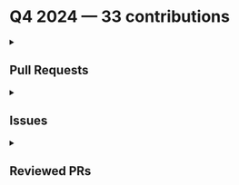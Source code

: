 # Q4 2024 — 33 contributions

<details>
  <summary><h2>Pull Requests</h2></summary>
<table style='width:100%; table-layout:fixed;'>
  <thead>
    <tr>
      <th style='width:5%;'>No.</th>
      <th style='width:20%;'>Project Name</th>
      <th style='width:20%;'>Title</th>
      <th style='width:35%;'>Description</th>
      <th style='width:20%;'>Date</th>
    </tr>
  </thead>
  <tbody>
    <tr>
      <td>1.</td>
      <td>Virtual-Coffee/virtualcoffee.io</td>
      <td><a href='https://github.com/Virtual-Coffee/virtualcoffee.io/pull/1308'>feat: Add January 2025 Challenge to the Website</a></td>
      <td>## Linked Issue

Closes #1307 

<!--

If you have a pull request related to a current issue please link to that issue number.

That issue can be linked to the pull request by using the side panel in the Github UI or using the `#` symbol followed by the number of the associated issue.

To link a pull request to an issue to show that a fix is in progress and to automatically close the issue when someone merges the pull request, type the keyword "Closes" followed by a reference to the issue. For example, Closes #404 or Closes Virtual-Coffee/virtualcoffee.io/issues/404.

-->

## Description

This PR adds January 2025 challenge (New Year, New Goal) to the website.

### Note:

Blog post link will be added once it's published on DEV. Currently, it's still a draft.

### Live Preview

**Monthly Challenge Homepage**

https://deploy-preview-1308--virtual-coffee-io.netlify.app/monthlychallenges

**January 2025 Page**

https://deploy-preview-1308--virtual-coffee-io.netlify.app/monthlychallenges/jan-2025

<!--

A pull request description describes what constitutes the Pull Request and what changes you have made to the code.

It explains what you've done, including any code changes, configuration changes, migrations included, new APIs introduced, changes made to old APIs, any new workers/crons introduced in the system, copy changes, and so on. You get the gist.

A good description informs everyone that is reading it of the purpose of the pull request. This helps not just the current maintainers but anyone reading it now or in the future to understand your intent.

If the request is not complete but you want feedback use  Draft Pull Request option of the Pull request dropdown menu.

@mention individuals that you want to review the PR, and mention why. (“ @username I want to know what you think of this code.”)

-->

## Methodology

<!--

This section explains why the above changes were made.

Sometimes a developer feels that it's okay to write "Business/Product requirement" in the description. That's fine, but doing so defeats the purpose of this section.

If there is a better explanation as to why the changes were suggested, it's always good to attach a document reference link for that information.

A good "Why" section should explain the reasoning behind any changes.

-->

## Code of Conduct

> By submitting this pull request, you agree to follow our [Code of Conduct](https://virtualcoffee.io/code-of-conduct/)
</td>
      <td>2024-12-22</td>
    </tr>
    <tr>
      <td>2.</td>
      <td>Virtual-Coffee/virtualcoffee.io</td>
      <td><a href='https://github.com/Virtual-Coffee/virtualcoffee.io/pull/1303'>Add December 2024 newsletter to the website</a></td>
      <td>## Linked Issue

Closes #1301 

<!--

If you have a pull request related to a current issue please link to that issue number.

That issue can be linked to the pull request by using the side panel in the Github UI or using the `#` symbol followed by the number of the associated issue.

To link a pull request to an issue to show that a fix is in progress and to automatically close the issue when someone merges the pull request, type the keyword "Closes" followed by a reference to the issue. For example, Closes #404 or Closes Virtual-Coffee/virtualcoffee.io/issues/404.

-->

## Description

This PR adds December 2024 newsletter to the website and updates the data in the `newsletters.ts` file.

<!--

A pull request description describes what constitutes the Pull Request and what changes you have made to the code.

It explains what you've done, including any code changes, configuration changes, migrations included, new APIs introduced, changes made to old APIs, any new workers/crons introduced in the system, copy changes, and so on. You get the gist.

A good description informs everyone that is reaading it of the purpose of the pull request. This helps not just the current maintainers but anyone reading it now or in the future to understand your intent.

If the request is not complete but you want feedback use  Draft Pull Request option of the Pull request dropdown menu.

@mention individuals that you want to review the PR, and mention why. (“ @username I want to know what you think of this code.”)

-->

## Methodology

<!--

This section explains why the above changes explained were done.

Sometimes a developer feels that it's okay to write "Business/Product requirement" in the description. That's fine, but doing so defeats the purpose of this section.

If there is a better explanation as to why the changes were suggested, it's always good to attach a document reference link for that information.

A good "Why" section should explain the reasoning behind any changes.

-->

## Code of Conduct

> By submitting this pull request, you agree to follow our [Code of Conduct](https://virtualcoffee.io/code-of-conduct/)
</td>
      <td>2024-12-11</td>
    </tr>
    <tr>
      <td>3.</td>
      <td>Virtual-Coffee/VC-Community-Docs</td>
      <td><a href='https://github.com/Virtual-Coffee/VC-Community-Docs/pull/451'>docs: Update the docs for "Blogging" challenge</a></td>
      <td>## Linked Issue

Closes #450 

<!--

If you have a pull request related to a current issue please link to that issue number.

That issue can be linked to the pull request by using the side panel in the Github UI or using the `#` symbol followed by the number of the associated issue.

To link a pull request to an issue to show that a fix is in progress and to automatically close the issue when someone merges the pull request, type the keyword "Closes" followed by a reference to the issue. For example, Closes #404 or Closes Virtual-Coffee/virtualcoffee.io/issues/404.

-->

## Description

This PR updates the documentation of "Blogging" challenge.

<!--

A pull request description describes what constitutes the Pull Request and what changes you have made to the code.

It explains what you've done, including any code changes, configuration changes, migrations included, new APIs introduced, changes made to old APIs, any new workers/crons introduced in the system, copy changes, and so on. You get the gist.

A good description informs everyone that is reaading it of the purpose of the pull request. This helps not just the current maintainers but anyone reading it now or in the future to understand your intent.

If the request is not complete but you want feedback use  Draft Pull Request option of the Pull request dropdown menu.

@mention individuals that you want to review the PR, and mention why. (“ @username I want to know what you think of this code.”)

-->

## Methodology

<!--

This section explains why the above changes explained were done.

Sometimes a developer feels that it's okay to write "Business/Product requirement" in the description. That's fine, but doing so defeats the purpose of this section.

If there is a better explanation as to why the changes were suggested, it's always good to attach a document reference link for that information.

A good "Why" section should explain the reasoning behind any changes.

-->

## Code of Conduct

> By submitting this pull request, you agree to follow our [Code of Conduct](https://virtualcoffee.io/code-of-conduct/)
</td>
      <td>2024-12-11</td>
    </tr>
    <tr>
      <td>4.</td>
      <td>Virtual-Coffee/virtualcoffee.io</td>
      <td><a href='https://github.com/Virtual-Coffee/virtualcoffee.io/pull/1296'>feat: Add December 2024 Challenge to the Website</a></td>
      <td>## Linked Issue

Closes #1295 

<!--

If you have a pull request related to a current issue please link to that issue number.

That issue can be linked to the pull request by using the side panel in the Github UI or using the `#` symbol followed by the number of the associated issue.

To link a pull request to an issue to show that a fix is in progress and to automatically close the issue when someone merges the pull request, type the keyword "Closes" followed by a reference to the issue. For example, Closes #404 or Closes Virtual-Coffee/virtualcoffee.io/issues/404.

-->

## Description

This PR adds December 2024 challenge (Creative Community Challenge) to the website.

### Note:

Blog post link will be added once it's published on DEV. Currently, it's still a draft.

### Live Preview

**Monthly Challenge Homepage**

https://deploy-preview-1296--virtual-coffee-io.netlify.app/monthlychallenges

**December 2024 Page**

https://deploy-preview-1296--virtual-coffee-io.netlify.app/monthlychallenges/dec-2024

<!--

A pull request description describes what constitutes the Pull Request and what changes you have made to the code.

It explains what you've done, including any code changes, configuration changes, migrations included, new APIs introduced, changes made to old APIs, any new workers/crons introduced in the system, copy changes, and so on. You get the gist.

A good description informs everyone that is reaading it of the purpose of the pull request. This helps not just the current maintainers but anyone reading it now or in the future to understand your intent.

If the request is not complete but you want feedback use  Draft Pull Request option of the Pull request dropdown menu.

@mention individuals that you want to review the PR, and mention why. (“ @username I want to know what you think of this code.”)

-->

## Methodology

<!--

This section explains why the above changes explained were done.

Sometimes a developer feels that it's okay to write "Business/Product requirement" in the description. That's fine, but doing so defeats the purpose of this section.

If there is a better explanation as to why the changes were suggested, it's always good to attach a document reference link for that information.

A good "Why" section should explain the reasoning behind any changes.

-->

## Code of Conduct

> By submitting this pull request, you agree to follow our [Code of Conduct](https://virtualcoffee.io/code-of-conduct/)
</td>
      <td>2024-11-29</td>
    </tr>
    <tr>
      <td>5.</td>
      <td>Virtual-Coffee/virtualcoffee.io</td>
      <td><a href='https://github.com/Virtual-Coffee/virtualcoffee.io/pull/1291'>Add November 2024 newsletter to the website</a></td>
      <td>## Linked Issue

Closes #1290 

<!--

If you have a pull request related to a current issue please link to that issue number.

That issue can be linked to the pull request by using the side panel in the Github UI or using the `#` symbol followed by the number of the associated issue.

To link a pull request to an issue to show that a fix is in progress and to automatically close the issue when someone merges the pull request, type the keyword "Closes" followed by a reference to the issue. For example, Closes #404 or Closes Virtual-Coffee/virtualcoffee.io/issues/404.

-->

## Description

This PR adds November 2024 newsletter to the website and updates the data in the `newsletters.ts` file.

<!--

A pull request description describes what constitutes the Pull Request and what changes you have made to the code.

It explains what you've done, including any code changes, configuration changes, migrations included, new APIs introduced, changes made to old APIs, any new workers/crons introduced in the system, copy changes, and so on. You get the gist.

A good description informs everyone that is reaading it of the purpose of the pull request. This helps not just the current maintainers but anyone reading it now or in the future to understand your intent.

If the request is not complete but you want feedback use  Draft Pull Request option of the Pull request dropdown menu.

@mention individuals that you want to review the PR, and mention why. (“ @username I want to know what you think of this code.”)

-->

## Methodology

<!--

This section explains why the above changes explained were done.

Sometimes a developer feels that it's okay to write "Business/Product requirement" in the description. That's fine, but doing so defeats the purpose of this section.

If there is a better explanation as to why the changes were suggested, it's always good to attach a document reference link for that information.

A good "Why" section should explain the reasoning behind any changes.

-->

## Code of Conduct

> By submitting this pull request, you agree to follow our [Code of Conduct](https://virtualcoffee.io/code-of-conduct/)
</td>
      <td>2024-11-11</td>
    </tr>
    <tr>
      <td>6.</td>
      <td>Virtual-Coffee/VC-Community-Docs</td>
      <td><a href='https://github.com/Virtual-Coffee/VC-Community-Docs/pull/448'>docs: Update the docs for "VC Hacktoberfest Initiative" challenge</a></td>
      <td>## Linked Issue

Closes #447 

<!--

If you have a pull request related to a current issue please link to that issue number.

That issue can be linked to the pull request by using the side panel in the Github UI or using the `#` symbol followed by the number of the associated issue.

To link a pull request to an issue to show that a fix is in progress and to automatically close the issue when someone merges the pull request, type the keyword "Closes" followed by a reference to the issue. For example, Closes #404 or Closes Virtual-Coffee/virtualcoffee.io/issues/404.

-->

## Description

This PR updates the documentation of "VC Hacktoberfest Initiative" challenge.

<!--

A pull request description describes what constitutes the Pull Request and what changes you have made to the code.

It explains what you've done, including any code changes, configuration changes, migrations included, new APIs introduced, changes made to old APIs, any new workers/crons introduced in the system, copy changes, and so on. You get the gist.

A good description informs everyone that is reaading it of the purpose of the pull request. This helps not just the current maintainers but anyone reading it now or in the future to understand your intent.

If the request is not complete but you want feedback use  Draft Pull Request option of the Pull request dropdown menu.

@mention individuals that you want to review the PR, and mention why. (“ @username I want to know what you think of this code.”)

-->

## Methodology

<!--

This section explains why the above changes explained were done.

Sometimes a developer feels that it's okay to write "Business/Product requirement" in the description. That's fine, but doing so defeats the purpose of this section.

If there is a better explanation as to why the changes were suggested, it's always good to attach a document reference link for that information.

A good "Why" section should explain the reasoning behind any changes.

-->

## Code of Conduct

> By submitting this pull request, you agree to follow our [Code of Conduct](https://virtualcoffee.io/code-of-conduct/)
</td>
      <td>2024-10-31</td>
    </tr>
    <tr>
      <td>7.</td>
      <td>Virtual-Coffee/VC-Community-Docs</td>
      <td><a href='https://github.com/Virtual-Coffee/VC-Community-Docs/pull/446'>docs: Update the facilitators docs</a></td>
      <td>## Linked Issue

Closes #438 

<!--

If you have a pull request related to a current issue please link to that issue number.

That issue can be linked to the pull request by using the side panel in the Github UI or using the `#` symbol followed by the number of the associated issue.

To link a pull request to an issue to show that a fix is in progress and to automatically close the issue when someone merges the pull request, type the keyword "Closes" followed by a reference to the issue. For example, Closes #404 or Closes Virtual-Coffee/virtualcoffee.io/issues/404.

-->

## Description

This PR updates the facilitator docs by updating the instructions to add challenge pages to the website.

<!--

A pull request description describes what constitutes the Pull Request and what changes you have made to the code.

It explains what you've done, including any code changes, configuration changes, migrations included, new APIs introduced, changes made to old APIs, any new workers/crons introduced in the system, copy changes, and so on. You get the gist.

A good description informs everyone that is reaading it of the purpose of the pull request. This helps not just the current maintainers but anyone reading it now or in the future to understand your intent.

If the request is not complete but you want feedback use  Draft Pull Request option of the Pull request dropdown menu.

@mention individuals that you want to review the PR, and mention why. (“ @username I want to know what you think of this code.”)

-->

## Methodology

<!--

This section explains why the above changes explained were done.

Sometimes a developer feels that it's okay to write "Business/Product requirement" in the description. That's fine, but doing so defeats the purpose of this section.

If there is a better explanation as to why the changes were suggested, it's always good to attach a document reference link for that information.

A good "Why" section should explain the reasoning behind any changes.

-->

## Code of Conduct

> By submitting this pull request, you agree to follow our [Code of Conduct](https://virtualcoffee.io/code-of-conduct/)
</td>
      <td>2024-10-31</td>
    </tr>
    <tr>
      <td>8.</td>
      <td>Virtual-Coffee/VC-Community-Docs</td>
      <td><a href='https://github.com/Virtual-Coffee/VC-Community-Docs/pull/445'>docs: Update the docs for "Preptember" challenge</a></td>
      <td>## Linked Issue

Closes #444 

<!--

If you have a pull request related to a current issue please link to that issue number.

That issue can be linked to the pull request by using the side panel in the Github UI or using the `#` symbol followed by the number of the associated issue.

To link a pull request to an issue to show that a fix is in progress and to automatically close the issue when someone merges the pull request, type the keyword "Closes" followed by a reference to the issue. For example, Closes #404 or Closes Virtual-Coffee/virtualcoffee.io/issues/404.

-->

## Description

This PR updates the documentation for Preptember challenge.

<!--

A pull request description describes what constitutes the Pull Request and what changes you have made to the code.

It explains what you've done, including any code changes, configuration changes, migrations included, new APIs introduced, changes made to old APIs, any new workers/crons introduced in the system, copy changes, and so on. You get the gist.

A good description informs everyone that is reaading it of the purpose of the pull request. This helps not just the current maintainers but anyone reading it now or in the future to understand your intent.

If the request is not complete but you want feedback use  Draft Pull Request option of the Pull request dropdown menu.

@mention individuals that you want to review the PR, and mention why. (“ @username I want to know what you think of this code.”)

-->

## Methodology

<!--

This section explains why the above changes explained were done.

Sometimes a developer feels that it's okay to write "Business/Product requirement" in the description. That's fine, but doing so defeats the purpose of this section.

If there is a better explanation as to why the changes were suggested, it's always good to attach a document reference link for that information.

A good "Why" section should explain the reasoning behind any changes.

-->

## Code of Conduct

> By submitting this pull request, you agree to follow our [Code of Conduct](https://virtualcoffee.io/code-of-conduct/)
</td>
      <td>2024-10-31</td>
    </tr>
    <tr>
      <td>9.</td>
      <td>Virtual-Coffee/VC-Community-Docs</td>
      <td><a href='https://github.com/Virtual-Coffee/VC-Community-Docs/pull/443'>docs: Add "Month of Feedback" challenge</a></td>
      <td>## Linked Issue

Closes #324 

<!--

If you have a pull request related to a current issue please link to that issue number.

That issue can be linked to the pull request by using the side panel in the Github UI or using the `#` symbol followed by the number of the associated issue.

To link a pull request to an issue to show that a fix is in progress and to automatically close the issue when someone merges the pull request, type the keyword "Closes" followed by a reference to the issue. For example, Closes #404 or Closes Virtual-Coffee/virtualcoffee.io/issues/404.

-->

## Description

This PR adds the documentation for the "Month of Feedback" challenge.

<!--

A pull request description describes what constitutes the Pull Request and what changes you have made to the code.

It explains what you've done, including any code changes, configuration changes, migrations included, new APIs introduced, changes made to old APIs, any new workers/crons introduced in the system, copy changes, and so on. You get the gist.

A good description informs everyone that is reaading it of the purpose of the pull request. This helps not just the current maintainers but anyone reading it now or in the future to understand your intent.

If the request is not complete but you want feedback use  Draft Pull Request option of the Pull request dropdown menu.

@mention individuals that you want to review the PR, and mention why. (“ @username I want to know what you think of this code.”)

-->

## Methodology

<!--

This section explains why the above changes explained were done.

Sometimes a developer feels that it's okay to write "Business/Product requirement" in the description. That's fine, but doing so defeats the purpose of this section.

If there is a better explanation as to why the changes were suggested, it's always good to attach a document reference link for that information.

A good "Why" section should explain the reasoning behind any changes.

-->

## Code of Conduct

> By submitting this pull request, you agree to follow our [Code of Conduct](https://virtualcoffee.io/code-of-conduct/)
</td>
      <td>2024-10-30</td>
    </tr>
    <tr>
      <td>10.</td>
      <td>Virtual-Coffee/VC-Community-Docs</td>
      <td><a href='https://github.com/Virtual-Coffee/VC-Community-Docs/pull/442'>docs: Add "Pairing" challenge</a></td>
      <td>## Linked Issue

Relates to #324 

<!--

If you have a pull request related to a current issue please link to that issue number.

That issue can be linked to the pull request by using the side panel in the Github UI or using the `#` symbol followed by the number of the associated issue.

To link a pull request to an issue to show that a fix is in progress and to automatically close the issue when someone merges the pull request, type the keyword "Closes" followed by a reference to the issue. For example, Closes #404 or Closes Virtual-Coffee/virtualcoffee.io/issues/404.

-->

## Description

This PR adds the documentation for the "Pairing" challenge.

<!--

A pull request description describes what constitutes the Pull Request and what changes you have made to the code.

It explains what you've done, including any code changes, configuration changes, migrations included, new APIs introduced, changes made to old APIs, any new workers/crons introduced in the system, copy changes, and so on. You get the gist.

A good description informs everyone that is reaading it of the purpose of the pull request. This helps not just the current maintainers but anyone reading it now or in the future to understand your intent.

If the request is not complete but you want feedback use  Draft Pull Request option of the Pull request dropdown menu.

@mention individuals that you want to review the PR, and mention why. (“ @username I want to know what you think of this code.”)

-->

## Methodology

<!--

This section explains why the above changes explained were done.

Sometimes a developer feels that it's okay to write "Business/Product requirement" in the description. That's fine, but doing so defeats the purpose of this section.

If there is a better explanation as to why the changes were suggested, it's always good to attach a document reference link for that information.

A good "Why" section should explain the reasoning behind any changes.

-->

## Code of Conduct

> By submitting this pull request, you agree to follow our [Code of Conduct](https://virtualcoffee.io/code-of-conduct/)
</td>
      <td>2024-10-30</td>
    </tr>
    <tr>
      <td>11.</td>
      <td>Virtual-Coffee/VC-Community-Docs</td>
      <td><a href='https://github.com/Virtual-Coffee/VC-Community-Docs/pull/441'>docs: Add "Creating Audio/Visual Content" challenge</a></td>
      <td>## Linked Issue

Relates to #324

<!--

If you have a pull request related to a current issue please link to that issue number.

That issue can be linked to the pull request by using the side panel in the Github UI or using the `#` symbol followed by the number of the associated issue.

To link a pull request to an issue to show that a fix is in progress and to automatically close the issue when someone merges the pull request, type the keyword "Closes" followed by a reference to the issue. For example, Closes #404 or Closes Virtual-Coffee/virtualcoffee.io/issues/404.

-->

## Description

This PR adds the documentation for the "Creating Audio/Visual Content" challenge.

<!--

A pull request description describes what constitutes the Pull Request and what changes you have made to the code.

It explains what you've done, including any code changes, configuration changes, migrations included, new APIs introduced, changes made to old APIs, any new workers/crons introduced in the system, copy changes, and so on. You get the gist.

A good description informs everyone that is reaading it of the purpose of the pull request. This helps not just the current maintainers but anyone reading it now or in the future to understand your intent.

If the request is not complete but you want feedback use  Draft Pull Request option of the Pull request dropdown menu.

@mention individuals that you want to review the PR, and mention why. (“ @username I want to know what you think of this code.”)

-->

## Methodology

<!--

This section explains why the above changes explained were done.

Sometimes a developer feels that it's okay to write "Business/Product requirement" in the description. That's fine, but doing so defeats the purpose of this section.

If there is a better explanation as to why the changes were suggested, it's always good to attach a document reference link for that information.

A good "Why" section should explain the reasoning behind any changes.

-->

## Code of Conduct

> By submitting this pull request, you agree to follow our [Code of Conduct](https://virtualcoffee.io/code-of-conduct/)
</td>
      <td>2024-10-30</td>
    </tr>
    <tr>
      <td>12.</td>
      <td>Virtual-Coffee/VC-Community-Docs</td>
      <td><a href='https://github.com/Virtual-Coffee/VC-Community-Docs/pull/440'>docs: Add "Mid-Year Check-In" challenge</a></td>
      <td>## Linked Issue

Relates to #324 

<!--

If you have a pull request related to a current issue please link to that issue number.

That issue can be linked to the pull request by using the side panel in the Github UI or using the `#` symbol followed by the number of the associated issue.

To link a pull request to an issue to show that a fix is in progress and to automatically close the issue when someone merges the pull request, type the keyword "Closes" followed by a reference to the issue. For example, Closes #404 or Closes Virtual-Coffee/virtualcoffee.io/issues/404.

-->

## Description

This PR adds the documentation for the "Mid-Year Check-In" challenge.

<!--

A pull request description describes what constitutes the Pull Request and what changes you have made to the code.

It explains what you've done, including any code changes, configuration changes, migrations included, new APIs introduced, changes made to old APIs, any new workers/crons introduced in the system, copy changes, and so on. You get the gist.

A good description informs everyone that is reaading it of the purpose of the pull request. This helps not just the current maintainers but anyone reading it now or in the future to understand your intent.

If the request is not complete but you want feedback use  Draft Pull Request option of the Pull request dropdown menu.

@mention individuals that you want to review the PR, and mention why. (“ @username I want to know what you think of this code.”)

-->

## Methodology

<!--

This section explains why the above changes explained were done.

Sometimes a developer feels that it's okay to write "Business/Product requirement" in the description. That's fine, but doing so defeats the purpose of this section.

If there is a better explanation as to why the changes were suggested, it's always good to attach a document reference link for that information.

A good "Why" section should explain the reasoning behind any changes.

-->

## Code of Conduct

> By submitting this pull request, you agree to follow our [Code of Conduct](https://virtualcoffee.io/code-of-conduct/)
</td>
      <td>2024-10-30</td>
    </tr>
    <tr>
      <td>13.</td>
      <td>Virtual-Coffee/virtualcoffee.io</td>
      <td><a href='https://github.com/Virtual-Coffee/virtualcoffee.io/pull/1286'>feat: Add November 2024 Challenge to the Website</a></td>
      <td>## Linked Issue

Closes #1285 

<!--

If you have a pull request related to a current issue please link to that issue number.

That issue can be linked to the pull request by using the side panel in the Github UI or using the `#` symbol followed by the number of the associated issue.

To link a pull request to an issue to show that a fix is in progress and to automatically close the issue when someone merges the pull request, type the keyword "Closes" followed by a reference to the issue. For example, Closes #404 or Closes Virtual-Coffee/virtualcoffee.io/issues/404.

-->

## Description

This PR adds November 2024 challenge (Blogging Challenge) to the website.

### Live Preview

**Challenge Homepage**

https://deploy-preview-1286--virtual-coffee-io.netlify.app/monthlychallenges

**Challenge Page**

https://deploy-preview-1286--virtual-coffee-io.netlify.app/monthlychallenges/nov-2024

<!--

A pull request description describes what constitutes the Pull Request and what changes you have made to the code.

It explains what you've done, including any code changes, configuration changes, migrations included, new APIs introduced, changes made to old APIs, any new workers/crons introduced in the system, copy changes, and so on. You get the gist.

A good description informs everyone that is reaading it of the purpose of the pull request. This helps not just the current maintainers but anyone reading it now or in the future to understand your intent.

If the request is not complete but you want feedback use  Draft Pull Request option of the Pull request dropdown menu.

@mention individuals that you want to review the PR, and mention why. (“ @username I want to know what you think of this code.”)

-->

## Methodology

<!--

This section explains why the above changes explained were done.

Sometimes a developer feels that it's okay to write "Business/Product requirement" in the description. That's fine, but doing so defeats the purpose of this section.

If there is a better explanation as to why the changes were suggested, it's always good to attach a document reference link for that information.

A good "Why" section should explain the reasoning behind any changes.

-->

## Code of Conduct

> By submitting this pull request, you agree to follow our [Code of Conduct](https://virtualcoffee.io/code-of-conduct/)
</td>
      <td>2024-10-29</td>
    </tr>
    <tr>
      <td>14.</td>
      <td>mautic/low-no-code</td>
      <td><a href='https://github.com/mautic/low-no-code/pull/81'>feat: Add Ayu Adiati's contribution to 2024.md</a></td>
      <td>## Description

This PR adds Ayu Adiati's contribution of updating the content on the communication channels page.

## Linked Issue

Closes #25 </td>
      <td>2024-10-28</td>
    </tr>
    <tr>
      <td>15.</td>
      <td>Virtual-Coffee/virtualcoffee.io</td>
      <td><a href='https://github.com/Virtual-Coffee/virtualcoffee.io/pull/1275'>Add October 2024 newsletter to the website</a></td>
      <td>## Linked Issue

Closes #1274 

<!--

If you have a pull request related to a current issue please link to that issue number.

That issue can be linked to the pull request by using the side panel in the Github UI or using the `#` symbol followed by the number of the associated issue.

To link a pull request to an issue to show that a fix is in progress and to automatically close the issue when someone merges the pull request, type the keyword "Closes" followed by a reference to the issue. For example, Closes #404 or Closes Virtual-Coffee/virtualcoffee.io/issues/404.

-->

## Description

This PR adds October 2024 newsletter to the website and updates the data in the `newsletters.ts` file.

<!--

A pull request description describes what constitutes the Pull Request and what changes you have made to the code.

It explains what you've done, including any code changes, configuration changes, migrations included, new APIs introduced, changes made to old APIs, any new workers/crons introduced in the system, copy changes, and so on. You get the gist.

A good description informs everyone that is reaading it of the purpose of the pull request. This helps not just the current maintainers but anyone reading it now or in the future to understand your intent.

If the request is not complete but you want feedback use  Draft Pull Request option of the Pull request dropdown menu.

@mention individuals that you want to review the PR, and mention why. (“ @username I want to know what you think of this code.”)

-->

## Methodology

<!--

This section explains why the above changes explained were done.

Sometimes a developer feels that it's okay to write "Business/Product requirement" in the description. That's fine, but doing so defeats the purpose of this section.

If there is a better explanation as to why the changes were suggested, it's always good to attach a document reference link for that information.

A good "Why" section should explain the reasoning behind any changes.

-->

## Code of Conduct

> By submitting this pull request, you agree to follow our [Code of Conduct](https://virtualcoffee.io/code-of-conduct/)
</td>
      <td>2024-10-17</td>
    </tr>
    <tr>
      <td>16.</td>
      <td>Virtual-Coffee/virtualcoffee.io</td>
      <td><a href='https://github.com/Virtual-Coffee/virtualcoffee.io/pull/1269'>feat: Add Hacktoberfest 2024 badge</a></td>
      <td>## Linked Issue

#1240

<!--

If you have a pull request related to a current issue please link to that issue number.

That issue can be linked to the pull request by using the side panel in the Github UI or using the `#` symbol followed by the number of the associated issue.

To link a pull request to an issue to show that a fix is in progress and to automatically close the issue when someone merges the pull request, type the keyword "Closes" followed by a reference to the issue. For example, Closes #404 or Closes Virtual-Coffee/virtualcoffee.io/issues/404.

-->

## Description

This PR adds Hacktoberfest 2024 badge to Ayu Adiati's profile.

<!--

A pull request description describes what constitutes the Pull Request and what changes you have made to the code.

It explains what you've done, including any code changes, configuration changes, migrations included, new APIs introduced, changes made to old APIs, any new workers/crons introduced in the system, copy changes, and so on. You get the gist.

A good description informs everyone that is reaading it of the purpose of the pull request. This helps not just the current maintainers but anyone reading it now or in the future to understand your intent.

If the request is not complete but you want feedback use  Draft Pull Request option of the Pull request dropdown menu.

@mention individuals that you want to review the PR, and mention why. (“ @username I want to know what you think of this code.”)

-->

## Methodology

<!--

This section explains why the above changes explained were done.

Sometimes a developer feels that it's okay to write "Business/Product requirement" in the description. That's fine, but doing so defeats the purpose of this section.

If there is a better explanation as to why the changes were suggested, it's always good to attach a document reference link for that information.

A good "Why" section should explain the reasoning behind any changes.

-->

## Code of Conduct

> By submitting this pull request, you agree to follow our [Code of Conduct](https://virtualcoffee.io/code-of-conduct/)
</td>
      <td>2024-10-10</td>
    </tr>
    <tr>
      <td>17.</td>
      <td>Virtual-Coffee/virtualcoffee.io</td>
      <td><a href='https://github.com/Virtual-Coffee/virtualcoffee.io/pull/1239'>fix: Update Slack channels for VCHI in the challenge page</a></td>
      <td>## Linked Issue

Fixes #1238 

<!--

If you have a pull request related to a current issue please link to that issue number.

That issue can be linked to the pull request by using the side panel in the Github UI or using the `#` symbol followed by the number of the associated issue.

To link a pull request to an issue to show that a fix is in progress and to automatically close the issue when someone merges the pull request, type the keyword "Closes" followed by a reference to the issue. For example, Closes #404 or Closes Virtual-Coffee/virtualcoffee.io/issues/404.

-->

## Description

This PR updates Slack channels that we will use during VCHI challenge.

<!--

A pull request description describes what constitutes the Pull Request and what changes you have made to the code.

It explains what you've done, including any code changes, configuration changes, migrations included, new APIs introduced, changes made to old APIs, any new workers/crons introduced in the system, copy changes, and so on. You get the gist.

A good description informs everyone that is reaading it of the purpose of the pull request. This helps not just the current maintainers but anyone reading it now or in the future to understand your intent.

If the request is not complete but you want feedback use  Draft Pull Request option of the Pull request dropdown menu.

@mention individuals that you want to review the PR, and mention why. (“ @username I want to know what you think of this code.”)

-->

## Methodology

<!--

This section explains why the above changes explained were done.

Sometimes a developer feels that it's okay to write "Business/Product requirement" in the description. That's fine, but doing so defeats the purpose of this section.

If there is a better explanation as to why the changes were suggested, it's always good to attach a document reference link for that information.

A good "Why" section should explain the reasoning behind any changes.

-->

## Code of Conduct

> By submitting this pull request, you agree to follow our [Code of Conduct](https://virtualcoffee.io/code-of-conduct/)
</td>
      <td>2024-10-02</td>
    </tr>
  </tbody>
</table>
</details>

<details>
  <summary><h2>Issues</h2></summary>
<table style='width:100%; table-layout:fixed;'>
  <thead>
    <tr>
      <th style='width:5%;'>No.</th>
      <th style='width:20%;'>Project Name</th>
      <th style='width:20%;'>Title</th>
      <th style='width:35%;'>Description</th>
      <th style='width:20%;'>Date</th>
    </tr>
  </thead>
  <tbody>
    <tr>
      <td>1.</td>
      <td>Virtual-Coffee/VC-Community-Docs</td>
      <td><a href='https://github.com/Virtual-Coffee/VC-Community-Docs/issues/456'>Fix: Markdown and structure for monthly challenge docs </a></td>
      <td>## Description

As our docs for monthly challenges is getting longer, it needs to have more structure and follow the best practice of Markdown. Also, they start to throw Markdown warnings on VSCode.

## Suggested Solution

- Fix the Markdown as much as possible to follow the best practice.
- Fix the structure of the whole monthly challenge docs to get it ready for Docusaurus.</td>
      <td>2024-12-23</td>
    </tr>
    <tr>
      <td>2.</td>
      <td>Virtual-Coffee/VC-Community-Docs</td>
      <td><a href='https://github.com/Virtual-Coffee/VC-Community-Docs/issues/455'>Add maintainers responsibilities to the README </a></td>
      <td>### Is there an existing issue for this?

- [X] I have searched the existing issues

### Context for documentation change

Based on the last townhall meeting, there are changes in the maintainers responsibilities. We've announced this on townhall and Slack, but it will be helpful if we add these to our docs.

### Proposed solution

Add maintainers duty and responsibilities to the README. I'm thinking to adjust the structure as below:

```markdown
# Virtual Coffee Community Building Resources
    ## About Virtual Coffee
    ## Maintainers
    ## Team Leads
    ## Quick Links
```

The rest will remain the same.

### Resources that can help

_No response_

### Collaborators

@Virtual-Coffee/maintainers any thoughts on this?

### Code of Conduct

- [X] I've read the Code of Conduct and understand my responsibilities as a member of the Virtual Coffee community</td>
      <td>2024-12-23</td>
    </tr>
    <tr>
      <td>3.</td>
      <td>Virtual-Coffee/VC-Community-Docs</td>
      <td><a href='https://github.com/Virtual-Coffee/VC-Community-Docs/issues/454'>Feat: Add Docusaurus</a></td>
      <td>## Description

As per conversation with @BekahHW, it'd be great to have our community docs live in a documentation platform, such as [Docusaurus](https://docusaurus.io/). This way, our docs can have more structure, and it would be easy to access by members and public. Eventually, we will link this to our website for more expose.

The reason of using Docusaurus is it has regular updates, it's been used by many big projects, and it has a strong community in case we need more information.

## Suggested Solution

Install and add content to Docusaurus.</td>
      <td>2024-12-23</td>
    </tr>
    <tr>
      <td>4.</td>
      <td>Virtual-Coffee/virtualcoffee.io</td>
      <td><a href='https://github.com/Virtual-Coffee/virtualcoffee.io/issues/1309'>Bug: Local preview for resources leads to 404 </a></td>
      <td>### Is there an existing issue for this?

- [X] I have searched the existing issues

### What happened?

When navigating between pages locally in the resources, they all lead to 404.

This happens because the link should be `http://localhost:9000/resources/{page}`. However, as resources lives in the `content` folder, whenever we navigate to a page, the link will go to `http://localhost:9000/content/resources/{page}`.

I attached here the screen recording of local preview.

**Note:** Please be informed that this only happens for the `resources` folder. It doesn't affect the `members` and `newsletters` folders that also live in the `content` folder. 

### Steps To Reproduce

1. Run the project locally with `pnpm dev`.
2. Once it's ready, go to `http://localhost:9000/resources`.
3. Click the link to any page to open it.
4. You will get 404.

### What browsers are you seeing the problem on?

Chrome

### Environment

```markdown
- OS:
- Node:
- pnpm:
```


### Anything else?


https://github.com/user-attachments/assets/ae4d3333-f8f3-4d2d-bd4e-62d428da071b



### Code of Conduct

- [X] I've read the Code of Conduct and understand my responsibilities as a member of the Virtual Coffee community</td>
      <td>2024-12-23</td>
    </tr>
    <tr>
      <td>5.</td>
      <td>Virtual-Coffee/virtualcoffee.io</td>
      <td><a href='https://github.com/Virtual-Coffee/virtualcoffee.io/issues/1307'>Add January 2025 Challenge to the Website </a></td>
      <td>The January monthly challenge is the "New Year, New Goal". We need to change the monthly challenge page of the site.</td>
      <td>2024-12-22</td>
    </tr>
    <tr>
      <td>6.</td>
      <td>Virtual-Coffee/virtualcoffee.io</td>
      <td><a href='https://github.com/Virtual-Coffee/virtualcoffee.io/issues/1301'>Add December 2024 newsletter to the website</a></td>
      <td>## Description

Every month, we try to get the newsletter up on the site within a week of emailing it. Currently, we're moving them over "by hand."

## Steps to Update

In the code base, navigate to `content > newsletters` and create a new file `2024-12.jsx`.
You can look at the existing newsletters as a template.

Make sure to add it to the index by following the steps in the ["Newsletters" section in our README](https://github.com/Virtual-Coffee/virtualcoffee.io#newsletters) and update the content accordingly based on our email newsletter.
</td>
      <td>2024-12-11</td>
    </tr>
    <tr>
      <td>7.</td>
      <td>Virtual-Coffee/VC-Community-Docs</td>
      <td><a href='https://github.com/Virtual-Coffee/VC-Community-Docs/issues/450'>docs: Update the November 2024 challenge documentation</a></td>
      <td>As the November 2024 challenge has ended, we need to update the documentation.</td>
      <td>2024-12-11</td>
    </tr>
    <tr>
      <td>8.</td>
      <td>Virtual-Coffee/virtualcoffee.io</td>
      <td><a href='https://github.com/Virtual-Coffee/virtualcoffee.io/issues/1295'>Add December 2024 Challenge to the Website</a></td>
      <td>The December monthly challenge is the "Creative Community Challenge". We need to change the monthly challenge page of the site.</td>
      <td>2024-11-29</td>
    </tr>
    <tr>
      <td>9.</td>
      <td>Virtual-Coffee/virtualcoffee.io</td>
      <td><a href='https://github.com/Virtual-Coffee/virtualcoffee.io/issues/1290'>Add November 2024 newsletter to the website</a></td>
      <td>## Description

Every month, we try to get the newsletter up on the site within a week of emailing it. Currently, we're moving them over "by hand."

## Steps to Update

In the code base, navigate to `content > newsletters` and create a new file `2024-11.jsx`.
You can look at the existing newsletters as a template.

Make sure to add it to the index by following the steps in the ["Newsletters" section in our README](https://github.com/Virtual-Coffee/virtualcoffee.io#newsletters) and update the content accordingly based on our email newsletter.
</td>
      <td>2024-11-11</td>
    </tr>
    <tr>
      <td>10.</td>
      <td>mautic/user-documentation</td>
      <td><a href='https://github.com/mautic/user-documentation/issues/343'>Some instructions in the "Making a PR" section on README are inline</a></td>
      <td>## Description

The instructions to make a PR in the "Making a PR" section on README starts from step 7 are inline. This makes people difficult to understand the instructions.

## Suggested Solution

Fix the steps to be ordered list, as line 1 - 6.</td>
      <td>2024-11-08</td>
    </tr>
    <tr>
      <td>11.</td>
      <td>Virtual-Coffee/VC-Community-Docs</td>
      <td><a href='https://github.com/Virtual-Coffee/VC-Community-Docs/issues/447'>docs: Update the October 2024 challenge documentation</a></td>
      <td>## Description

As the October 2024 challenge has ended, we need to update the documentation.</td>
      <td>2024-10-31</td>
    </tr>
    <tr>
      <td>12.</td>
      <td>Virtual-Coffee/VC-Community-Docs</td>
      <td><a href='https://github.com/Virtual-Coffee/VC-Community-Docs/issues/444'>docs: Update the September 2024 challenge documentation</a></td>
      <td>## Description

As the September 2024 challenge has ended, we need to update the documentation.</td>
      <td>2024-10-30</td>
    </tr>
    <tr>
      <td>13.</td>
      <td>Virtual-Coffee/virtualcoffee.io</td>
      <td><a href='https://github.com/Virtual-Coffee/virtualcoffee.io/issues/1285'>Add November 2024 Challenge to the Website</a></td>
      <td>The November monthly challenge is "Blogging Challenge" and we need to change the monthly challenge page of the site.</td>
      <td>2024-10-28</td>
    </tr>
    <tr>
      <td>14.</td>
      <td>Virtual-Coffee/virtualcoffee.io</td>
      <td><a href='https://github.com/Virtual-Coffee/virtualcoffee.io/issues/1274'>Add October 2024 newsletter to the website</a></td>
      <td>## Description

Every month, we try to get the newsletter up on the site within a week of emailing it. Currently, we're moving them over "by hand."

## Steps to Update

In the code base, navigate to `content > newsletters` and create a new file `2024-10.jsx`.
You can look at the existing newsletters as a template.

Make sure to add it to the index by following the steps in the ["Newsletters" section in our README](https://github.com/Virtual-Coffee/virtualcoffee.io#newsletters) and update the content accordingly based on our email newsletter.
</td>
      <td>2024-10-17</td>
    </tr>
    <tr>
      <td>15.</td>
      <td>OpenSource-Communities/guestbook</td>
      <td><a href='https://github.com/OpenSource-Communities/guestbook/issues/521'>Docs: Add information to write PR details </a></td>
      <td>> [!IMPORTANT]
> If you've worked on any issue and/or an issue with `good first issue` label in any of our [community repositories](https://docs.opensauced.pizza/contributing/opensauced-maintainers-guide/community-maintainers-guide/#opensauced-community-repositories) before, please refrain from taking this issue.
> We may remove you from the assignees and not accept your pull request if you choose to proceed.

## Description

We see some contributors wrote their PR description and/or related issue in the comments, which are hidden in preview mode. This causes maintainers and the bot don't see this info when they review the PR. We need to add information to write PR details outside the comments in the PR template.

Another thing is some contributors use the example issue number in the comment and not their own. We need to clarify this.

## Suggested Solution

Below are the lines that need to be updated and how they need to be updated.

- [ ] https://github.com/open-sauced/guestbook/blob/90b5a328a17e396157a217ee67b7882bb617a098/.github/PULL_REQUEST_TEMPLATE.md?plain=1#L5-L8

   ```markdown
   <!--
   Please do not leave this blank. Add your description **below** this line and **outside** of the comment tags.
   For example: This PR adds <your-github-username> as a contributor.
   -->
   ```

- [ ]  https://github.com/open-sauced/guestbook/blob/90b5a328a17e396157a217ee67b7882bb617a098/.github/PULL_REQUEST_TEMPLATE.md?plain=1#L17-L20

   ```markdown
   <!-- 
   Add your related issue **below** this line and **outside** of the comment tags.

   Please use this format to link your issue: Closes #XXX.
   Change "XXX" to your issue number that you can find next to your issue's title.
   
   More information about link issue: https://docs.github.com/en/free-pro-team@latest/github/managing-your-work-on-github/linking-a-pull-request-to-an-issue#linking-a-pull-request-to-an-issue-using-a-keyword 
   -->
</td>
      <td>2024-10-12</td>
    </tr>
    <tr>
      <td>16.</td>
      <td>Virtual-Coffee/virtualcoffee.io</td>
      <td><a href='https://github.com/Virtual-Coffee/virtualcoffee.io/issues/1238'>fix: Slack channel(s) for October challenge</a></td>
      <td>### Is there an existing issue for this?

- [X] I have searched the existing issues

### Type of Change

Edit/Clarification on existing content

### URL of existing page

https://virtualcoffee.io/monthlychallenges/oct-2024

### Context for content change

We will use `#hacktoberfest` channel on Slack for the VCHI instead of `#open-source`.

### Proposed solution

_No response_

### Resources that can help

_No response_

### Collaborators

_No response_

### Code of Conduct

- [X] I've read the Code of Conduct and understand my responsibilities as a member of the Virtual Coffee community</td>
      <td>2024-10-02</td>
    </tr>
  </tbody>
</table>
</details>

<details>
  <summary><h2>Reviewed PRs</h2></summary>
No contribution in this quarter.
</details>

